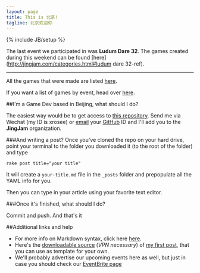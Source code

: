 ```yaml
---
layout: page
title: This is 北京!
tagline: 北京欢迎你
---
```

{% include JB/setup %}

The last event we participated in was **Ludum Dare 32**. The games created during this weekend can be found [here](http://jingjam.com/categories.html#ludum dare 32-ref). 

***

All the games that were made are listed [here](http://jingjam.com/archive.html).

If you want a list of games by event, head over [here](http://jingjam.com/categories.html).

##I'm a Game Dev based in Beijing, what should I do?

The easiest way would be to get access to [this repository](https://github.com/JingJam/jingjam.github.io.git).
Send me via Wechat (my ID is xrosee) or [email](xrosee@live.cn) your [GitHub](http://github.com) ID and I'll add you to the **JingJam** organization.

###And writing a post?
Once you've cloned the repo on your hard drive, point your terminal to the folder you downloaded it (to the root of the folder) and type

    rake post title="your title"

It will create a `your-title.md` file in the `_posts` folder and prepopulate all the YAML info for you.

Then you can type in your article using your favorite text editor.

###Once it's finished, what should I do?

Commit and push.
And that's it

##Additional links and help
- For more info on Markdown syntax, click here [here](http://daringfireball.net/projects/markdown/syntax).
- Here's the [downloadable source](https://www.dropbox.com/s/hfh9vkhi38ds0pf/2015-04-21-everybody-blank-charlie.md?dl=0) (*VPN necessary*) of [my first post](http://jingjam.com/ludum%20dare%2032/2015/04/21/everybody-blank-charlie/), that you can use as template for your own.
- We'll probably advertise our upcoming events here as well, but just in case you should check our [EventBrite page](http://ludumdarebeijing.eventbrite.com/)